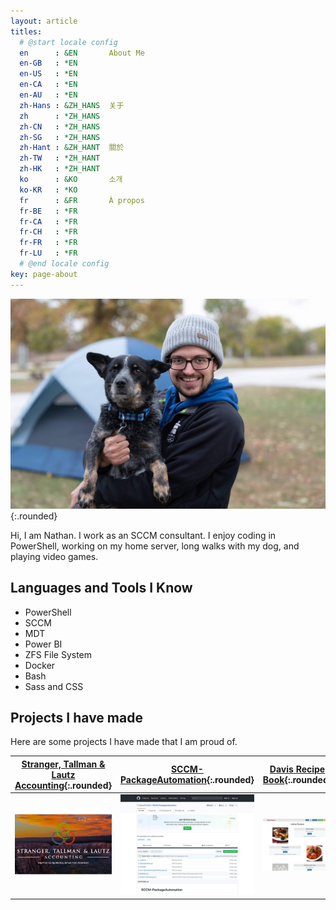 ```yaml
---
layout: article
titles:
  # @start locale config
  en      : &EN       About Me
  en-GB   : *EN
  en-US   : *EN
  en-CA   : *EN
  en-AU   : *EN
  zh-Hans : &ZH_HANS  关于
  zh      : *ZH_HANS
  zh-CN   : *ZH_HANS
  zh-SG   : *ZH_HANS
  zh-Hant : &ZH_HANT  關於
  zh-TW   : *ZH_HANT
  zh-HK   : *ZH_HANT
  ko      : &KO       소개
  ko-KR   : *KO
  fr      : &FR       À propos
  fr-BE   : *FR
  fr-CA   : *FR
  fr-CH   : *FR
  fr-FR   : *FR
  fr-LU   : *FR
  # @end locale config
key: page-about
---
```


![Self Portrait](/assets/images/nathan-portia.jpg){:.rounded}

Hi, I am Nathan. I work as an SCCM consultant. I enjoy coding in PowerShell, working on my home server, long walks with my dog, and playing video games.

## Languages and Tools I Know

- PowerShell
- SCCM
- MDT
- Power BI
- ZFS File System
- Docker
- Bash
- Sass and CSS

## Projects I have made

Here are some projects I have made that I am proud of.

| [Stranger, Tallman & Lautz Accounting](https://www.stlaccountinggrandjunction.com/){:.rounded} | [SCCM-PackageAutomation](https://github.com/NathanTheGr8/SCCM-PackageAutomation){:.rounded} | [Davis Recipe Book](https://davisrecipebook.herokuapp.com/){:.rounded} |
| --- |  --- | --- |
| ![Stranger, Tallman & Lautz Accounting](/assets/images/portfolio/StrangerTallmanLautz.jpg) | ![SCCM-PackageAutomation](/assets/images/portfolio/SCCM-PackageAutomation.jpg) | ![Davis Recipe Book](/assets/images/portfolio/DavisRecipeBook.jpg) |
